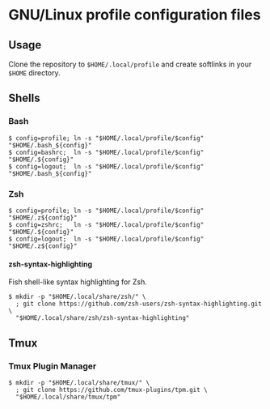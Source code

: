 # GNU/Linux profile configuration files  

## Usage

Clone the repository to `$HOME/.local/profile` and create softlinks in your `$HOME` directory.

## Shells

### Bash

```console
$ config=profile; ln -s "$HOME/.local/profile/$config" "$HOME/.bash_${config}"
$ config=bashrc;  ln -s "$HOME/.local/profile/$config" "$HOME/.${config}"
$ config=logout;  ln -s "$HOME/.local/profile/$config" "$HOME/.bash_${config}"
```

### Zsh

```console
$ config=profile; ln -s "$HOME/.local/profile/$config" "$HOME/.z${config}"
$ config=zshrc;   ln -s "$HOME/.local/profile/$config" "$HOME/.${config}"
$ config=logout;  ln -s "$HOME/.local/profile/$config" "$HOME/.z${config}"
```

#### zsh-syntax-highlighting

Fish shell-like syntax highlighting for Zsh.

```console
$ mkdir -p "$HOME/.local/share/zsh/" \
  ; git clone https://github.com/zsh-users/zsh-syntax-highlighting.git \
  "$HOME/.local/share/zsh/zsh-syntax-highlighting"
```

## Tmux

### Tmux Plugin Manager

```console
$ mkdir -p "$HOME/.local/share/tmux/" \
  ; git clone https://github.com/tmux-plugins/tpm.git \
  "$HOME/.local/share/tmux/tpm"
```

